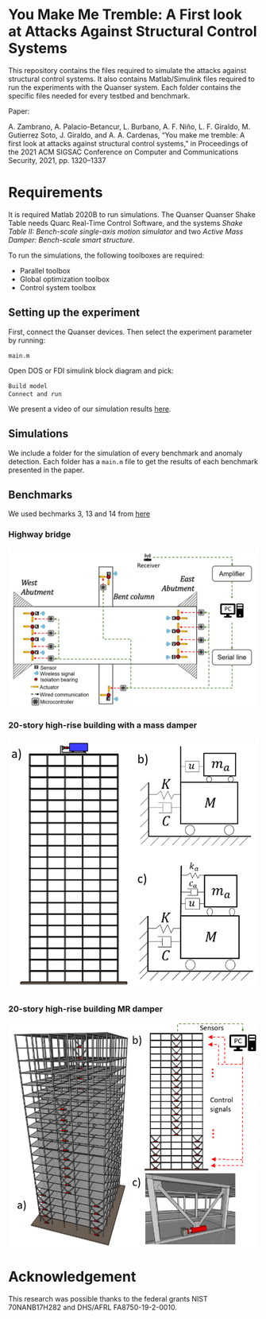 # You Make Me Tremble: A First look at Attacks Against Structural Control Systems

This repository contains the files required to simulate the attacks against structural control systems. It also contains Matlab/Simulink files required to run the experiments with the Quanser system. Each folder contains the specific files needed for every testbed and benchmark.

Paper:

A. Zambrano, A. Palacio-Betancur, L. Burbano, A. F. Niño, L. F. Giraldo, M. Gutierrez Soto, J. Giraldo, and A. A. Cardenas, “You make me tremble: A first look at attacks against structural control systems,” in Proceedings of the 2021 ACM SIGSAC Conference on Computer and Communications Security, 2021, pp. 1320–1337

Requirements
=====

It is required Matlab 2020B to run simulations. The Quanser Quanser Shake Table needs Quarc Real-Time Control Software, and the systems *Shake Table II: Bench-scale single-axis motion simulator* and two *Active Mass Damper: Bench-scale smart structure*.

To run the simulations, the following toolboxes are required:
- Parallel toolbox
- Global optimization toolbox
- Control system toolbox


## Setting up the experiment

First, connect the Quanser devices. Then select the experiment parameter by running:
```
main.m
```


Open DOS or FDI simulink block diagram and pick:
```
Build model
Connect and run
```

We present a video of our simulation results [here](https://youtu.be/vM_n1t92NJg).

## Simulations

We include a folder for the simulation of every benchmark and anomaly detection. Each folder has a ```main.m``` file to get the results of each benchmark presented in the paper.

## Benchmarks

We used bechmarks 3, 13 and 14 from [here](https://datacenterhub.org/dataviewer/view/neesdatabases:db/structural_control_and_monitoring_benchmark_problems/)

### Highway bridge
![alt text](https://github.com/BuildingResearch/security/blob/master/benchmark_images/BridgeMR.PNG)

### 20-story high-rise building with a mass damper
![alt text](https://github.com/BuildingResearch/security/blob/master/benchmark_images/B20MassDamper.PNG)

### 20-story high-rise building MR damper
![alt text](https://github.com/BuildingResearch/security/blob/master/benchmark_images/B20MR.PNG)

# Acknowledgement
This research was possible thanks to the federal grants NIST 70NANB17H282 and DHS/AFRL FA8750-19-2-0010.
